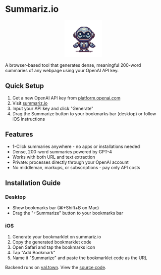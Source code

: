 # Summariz.io

<p align="center">
  <img src="assets/summarizio.png" width="120" alt="Summarizio Logo">
</p>

A browser-based tool that generates dense, meaningful 200-word summaries of any webpage using your OpenAI API key.

## Quick Setup

1. Get a new OpenAI API key from [platform.openai.com](https://platform.openai.com/api-keys)
2. Visit [summariz.io](https://summariz.io)
3. Input your API key and click "Generate"
4. Drag the Summarize button to your bookmarks bar (desktop) or follow iOS instructions

## Features

- 1-Click summaries anywhere - no apps or installations needed
- Dense, 200-word summaries powered by GPT-4
- Works with both URL and text extraction
- Private: processes directly through your OpenAI account
- No middleman, markups, or subscriptions - pay only API costs

## Installation Guide

### Desktop
- Show bookmarks bar (⌘+Shift+B on Mac)
- Drag the "+Summarize" button to your bookmarks bar

### iOS
1. Generate your bookmarklet on summariz.io
2. Copy the generated bookmarklet code
3. Open Safari and tap the bookmarks icon
4. Tap "Add Bookmark"
5. Name it "Summarize" and paste the bookmarklet code as the URL

Backend runs on [val.town](https://val.town). View the [source code](https://www.val.town/v/ulysse/bookmarkdigest).
